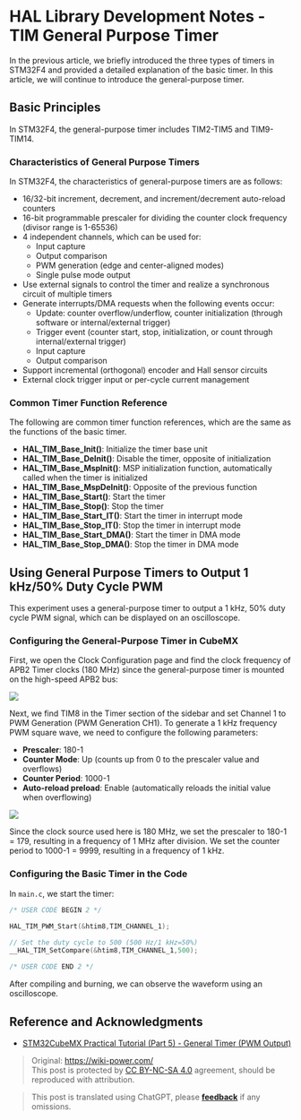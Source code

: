 # HAL Library Development Notes - TIM General Purpose Timer

In the previous article, we briefly introduced the three types of timers in STM32F4 and provided a detailed explanation of the basic timer. In this article, we will continue to introduce the general-purpose timer.

## Basic Principles

In STM32F4, the general-purpose timer includes TIM2-TIM5 and TIM9-TIM14.

### Characteristics of General Purpose Timers

In STM32F4, the characteristics of general-purpose timers are as follows:

- 16/32-bit increment, decrement, and increment/decrement auto-reload counters
- 16-bit programmable prescaler for dividing the counter clock frequency (divisor range is 1-65536)
- 4 independent channels, which can be used for:
  - Input capture
  - Output comparison
  - PWM generation (edge and center-aligned modes)
  - Single pulse mode output
- Use external signals to control the timer and realize a synchronous circuit of multiple timers
- Generate interrupts/DMA requests when the following events occur:
  - Update: counter overflow/underflow, counter initialization (through software or internal/external trigger)
  - Trigger event (counter start, stop, initialization, or count through internal/external trigger)
  - Input capture
  - Output comparison
- Support incremental (orthogonal) encoder and Hall sensor circuits
- External clock trigger input or per-cycle current management

### Common Timer Function Reference

The following are common timer function references, which are the same as the functions of the basic timer.

- **HAL_TIM_Base_Init()**: Initialize the timer base unit
- **HAL_TIM_Base_DeInit()**: Disable the timer, opposite of initialization
- **HAL_TIM_Base_MspInit()**: MSP initialization function, automatically called when the timer is initialized
- **HAL_TIM_Base_MspDeInit()**: Opposite of the previous function
- **HAL_TIM_Base_Start()**: Start the timer
- **HAL_TIM_Base_Stop()**: Stop the timer
- **HAL_TIM_Base_Start_IT()**: Start the timer in interrupt mode
- **HAL_TIM_Base_Stop_IT()**: Stop the timer in interrupt mode
- **HAL_TIM_Base_Start_DMA()**: Start the timer in DMA mode
- **HAL_TIM_Base_Stop_DMA()**: Stop the timer in DMA mode

## Using General Purpose Timers to Output 1 kHz/50% Duty Cycle PWM

This experiment uses a general-purpose timer to output a 1 kHz, 50% duty cycle PWM signal, which can be displayed on an oscilloscope.

### Configuring the General-Purpose Timer in CubeMX

First, we open the Clock Configuration page and find the clock frequency of APB2 Timer clocks (180 MHz) since the general-purpose timer is mounted on the high-speed APB2 bus:

![](https://img.wiki-power.com/d/wiki-media/img/20210627133951.png)

Next, we find TIM8 in the Timer section of the sidebar and set Channel 1 to PWM Generation (PWM Generation CH1). To generate a 1 kHz frequency PWM square wave, we need to configure the following parameters:

- **Prescaler**: 180-1
- **Counter Mode**: Up (counts up from 0 to the prescaler value and overflows)
- **Counter Period**: 1000-1
- **Auto-reload preload**: Enable (automatically reloads the initial value when overflowing)

![](https://img.wiki-power.com/d/wiki-media/img/20210627153422.png)

Since the clock source used here is 180 MHz, we set the prescaler to 180-1 = 179, resulting in a frequency of 1 MHz after division. We set the counter period to 1000-1 = 9999, resulting in a frequency of 1 kHz.

### Configuring the Basic Timer in the Code

In `main.c`, we start the timer:

```c title="main.c"
/* USER CODE BEGIN 2 */

HAL_TIM_PWM_Start(&htim8,TIM_CHANNEL_1);

// Set the duty cycle to 500 (500 Hz/1 kHz=50%)
__HAL_TIM_SetCompare(&htim8,TIM_CHANNEL_1,500);

/* USER CODE END 2 */
```

After compiling and burning, we can observe the waveform using an oscilloscope.

## Reference and Acknowledgments

- [STM32CubeMX Practical Tutorial (Part 5) - General Timer (PWM Output)](https://blog.csdn.net/weixin_43892323/article/details/104776035)

> Original: <https://wiki-power.com/>  
> This post is protected by [CC BY-NC-SA 4.0](https://creativecommons.org/licenses/by/4.0/deed.en) agreement, should be reproduced with attribution.

> This post is translated using ChatGPT, please [**feedback**](https://github.com/linyuxuanlin/Wiki_MkDocs/issues/new) if any omissions.
